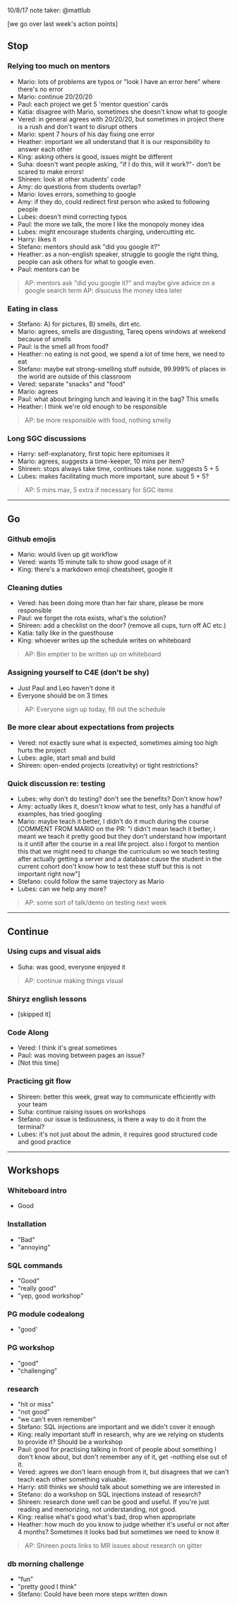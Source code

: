 10/8/17
note taker: @mattlub

[we go over last week's action points]

## Stop
### Relying too much on mentors
- Mario: lots of problems are typos or "look I have an error here" where there's no error
- Mario: continue 20/20/20
- Paul: each project we get 5 'mentor question' cards
- Katia: disagree with Mario, sometimes she doesn't know what to google
- Vered: in general agrees with 20/20/20, but sometimes in project there is a rush and don't want to disrupt others
- Mario: spent 7 hours of his day fixing one error
- Heather: important we all understand that it is our responsibility to answer each other
- King: asking others is good, issues might be different
- Suha: doesn't want people asking, "if I do this, will it work?"- don't be scared to make errors!
- Shireen: look at other students' code
- Amy: do questions from students overlap?
- Mario: loves errors, something to google
- Amy: if they do, could redirect first person who asked to following people
- Lubes: doesn't mind correcting typos
- Paul: the more we talk, the more I like the monopoly money idea
- Lubes: might encourage students charging, undercutting etc.
- Harry: likes it
- Stefano: mentors should ask "did you google it?"
- Heather: as a non-english speaker, struggle to google the right thing, people can ask others for what to google even.
- Paul: mentors can be

> AP: mentors ask "did you google it?" and maybe give advice on a google search term
> AP: disucuss the money idea later

### Eating in class
- Stefano: A) for pictures, B) smells, dirt etc.
- Mario: agrees, smells are disgusting, Tareq opens windows at weekend because of smells
- Paul: is the smell all from food?
- Heather: no eating is not good, we spend a lot of time here, we need to eat
- Stefano: maybe eat strong-smelling stuff outside, 99.999% of places in the world are outside of this classroom
- Vered: separate "snacks" and "food"
- Mario: agrees
- Paul: what about bringing lunch and leaving it in the bag? This smells
- Heather: I think we're old enough to be responsible

> AP: be more responsible with food, nothing smelly

### Long SGC discussions
- Harry: self-explanatory, first topic here epitomises it
- Mario: agrees, suggests a time-keeper, 10 mins per item?
- Shireen: stops always take time, continues take none. suggests 5 + 5
- Lubes: makes facilitating much more important, sure about 5 + 5?

> AP: 5 mins max, 5 extra if necessary for SGC items

-----------------------------------

## Go
### Github emojis
- Mario: would liven up git workflow
- Vered: wants 15 minute talk to show good usage of it
- King: there's a markdown emoji cheatsheet, google it

### Cleaning duties
- Vered: has been doing more than her fair share, please be more responsible
- Paul: we forget the rota exists, what's the solution?
- Shireen: add a checklist on the door? (remove all cups, turn off AC etc.)
- Katia: tally like in the guesthouse
- King: whoever writes up the schedule writes on whiteboard

> AP: Bin emptier to be written up on whiteboard

### Assigning yourself to C4E (don't be shy)
- Just Paul and Leo haven't done it
- Everyone should be on 3 times

> AP: Everyone sign up today, fill out the schedule

### Be more clear about expectations from projects
- Vered: not exactly sure what is expected, sometimes aiming too high hurts the project
- Lubes: agile, start small and build
- Shireen: open-ended projects (creativity) or tight restrictions?

### Quick discussion re: testing
- Lubes: why don't do testing? don't see the benefits? Don't know how?
- Amy: actually likes it, doesn't know what to test, only has a handful of examples, has tried googling
- Mario: maybe teach it better, I didn't do it much during the course
[COMMENT FROM MARIO on the PR: "i didn't mean teach it better, i meant we teach it pretty good but they don't understand how important is it untill after the course in a real life project.
also i forgot to mention this that we might need to change the curriculum so we teach testing after actually getting a server and a database cause the student in the current cohort don't know how to test these stuff but this is not important right now"]
- Stefano: could follow the same trajectory as Mario
- Lubes: can we help any more?

> AP: some sort of talk/demo on testing next week

-----------------------------------

## Continue
### Using cups and visual aids
- Suha: was good, everyone enjoyed it

> AP: continue making things visual

### Shiryz english lessons
- [skipped it]

### Code Along
- Vered: I think it's great sometimes
- Paul: was moving between pages an issue?
- [Not this time]

### Practicing git flow
- Shireen: better this week, great way to communicate efficiently with your team
- Suha: continue raising issues on workshops
- Stefano: our issue is tediousness, is there a way to do it from the terminal?
- Lubes: it's not just about the admin, it requires good structured code and good practice

--------

## Workshops
### Whiteboard intro
- Good

### Installation
- "Bad"
- "annoying"

### SQL commands
- "Good"
- "really good"
- "yep, good workshop"

### PG module codealong
- "good'

### PG workshop
- "good"
- "challenging"

### research
- "hit or miss"
- "not good"
- "we can't even remember"
- Stefano: SQL injections are important and we didn't cover it enough
- King: really important stuff in research, why are we relying on students to provide it? Should be a workshop
- Paul: good for practising talking in front of people about something I don't know about, but don't remember any of it, get -nothing else out of it.
- Vered: agrees we don't learn enough from it, but disagrees that we can't teach each other something valuable.
- Harry: still thinks we should talk about something we are interested in
- Stefano: do a workshop on SQL injections instead of research?
- Shireen: research done well can be good and useful. If you're just reading and memorizing, not understanding, not good.
- King: realise what's good what's bad, drop when appropriate
- Heather: how much do you know to judge whether it's useful or not after 4 months? Sometimes it looks bad but sometimes we need to know it

> AP: Shireen posts links to MR issues about research on gitter

### db morning challenge
- "fun"
- "pretty good I think"
- Stefano: Could have been more steps written down
